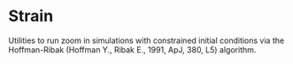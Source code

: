 # Strain

Utilities to run zoom in simulations with constrained initial conditions via the Hoffman-Ribak (Hoffman Y., Ribak E., 1991, ApJ, 380, L5) algorithm.
